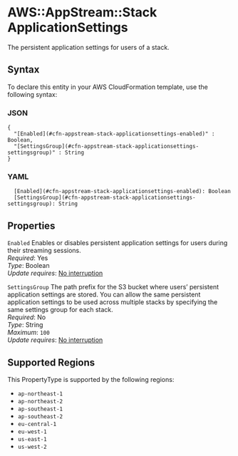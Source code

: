 # AWS::AppStream::Stack ApplicationSettings<a name="aws-properties-appstream-stack-applicationsettings"></a>

The persistent application settings for users of a stack\.

## Syntax<a name="aws-properties-appstream-stack-applicationsettings-syntax"></a>

To declare this entity in your AWS CloudFormation template, use the following syntax:

### JSON<a name="aws-properties-appstream-stack-applicationsettings-syntax.json"></a>

```
{
  "[Enabled](#cfn-appstream-stack-applicationsettings-enabled)" : Boolean,
  "[SettingsGroup](#cfn-appstream-stack-applicationsettings-settingsgroup)" : String
}
```

### YAML<a name="aws-properties-appstream-stack-applicationsettings-syntax.yaml"></a>

```
  [Enabled](#cfn-appstream-stack-applicationsettings-enabled): Boolean
  [SettingsGroup](#cfn-appstream-stack-applicationsettings-settingsgroup): String
```

## Properties<a name="aws-properties-appstream-stack-applicationsettings-properties"></a>

`Enabled`  <a name="cfn-appstream-stack-applicationsettings-enabled"></a>
Enables or disables persistent application settings for users during their streaming sessions\.   
*Required*: Yes  
*Type*: Boolean  
*Update requires*: [No interruption](https://docs.aws.amazon.com/AWSCloudFormation/latest/UserGuide/using-cfn-updating-stacks-update-behaviors.html#update-no-interrupt)

`SettingsGroup`  <a name="cfn-appstream-stack-applicationsettings-settingsgroup"></a>
The path prefix for the S3 bucket where users’ persistent application settings are stored\. You can allow the same persistent application settings to be used across multiple stacks by specifying the same settings group for each stack\.   
*Required*: No  
*Type*: String  
*Maximum*: `100`  
*Update requires*: [No interruption](https://docs.aws.amazon.com/AWSCloudFormation/latest/UserGuide/using-cfn-updating-stacks-update-behaviors.html#update-no-interrupt)

## Supported Regions

This PropertyType is supported by the following regions:

- `ap-northeast-1`
- `ap-northeast-2`
- `ap-southeast-1`
- `ap-southeast-2`
- `eu-central-1`
- `eu-west-1`
- `us-east-1`
- `us-west-2`
